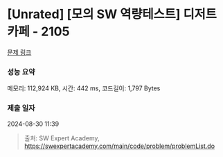 # [Unrated] [모의 SW 역량테스트] 디저트 카페 - 2105 

[문제 링크](https://swexpertacademy.com/main/code/problem/problemDetail.do?contestProbId=AV5VwAr6APYDFAWu) 

### 성능 요약

메모리: 112,924 KB, 시간: 442 ms, 코드길이: 1,797 Bytes

### 제출 일자

2024-08-30 11:39



> 출처: SW Expert Academy, https://swexpertacademy.com/main/code/problem/problemList.do